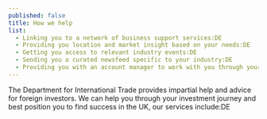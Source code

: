 ```yaml
---
published: false
title: How we help
list: 
  - Linking you to a network of business support services:DE
  - Providing you location and market insight based on your needs:DE
  - Getting you access to relevant industry events:DE
  - Sending you a curated newsfeed specific to your industry:DE
  - Providing you with an account manager to work with you through your investment journey:DE
---
```

The Department for International Trade provides impartial help and advice for foreign investors. We can help you through your investment journey and best position you to find success in the UK, our services include:DE
